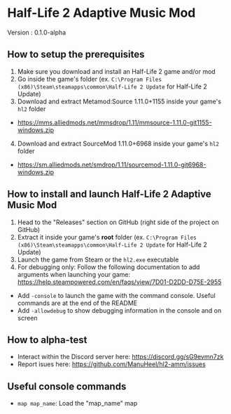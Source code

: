 # Half-Life 2 Adaptive Music Mod
Version : 0.1.0-alpha

## How to setup the prerequisites
1. Make sure you download and install an Half-Life 2 game and/or mod
2. Go inside the game's folder (ex. `C:\Program Files (x86)\Steam\steamapps\common\Half-Life 2 Update` for Half-Life 2 Update)
3. Download and extract Metamod:Source 1.11.0+1155 inside your game's `hl2` folder
- https://mms.alliedmods.net/mmsdrop/1.11/mmsource-1.11.0-git1155-windows.zip
4. Download and extract SourceMod 1.11.0+6968 inside your game's `hl2` folder
- https://sm.alliedmods.net/smdrop/1.11/sourcemod-1.11.0-git6968-windows.zip

## How to install and launch Half-Life 2 Adaptive Music Mod 
1. Head to the "Releases" section on GitHub (right side of the project on GitHub)
2. Extract it inside your game's **root** folder (ex. `C:\Program Files (x86)\Steam\steamapps\common\Half-Life 2 Update` for Half-Life 2 Update)
3. Launch the game from Steam or the `hl2.exe` executable
4. For debugging only: Follow the following documentation to add arguments when launching your game: https://help.steampowered.com/en/faqs/view/7D01-D2DD-D75E-2955
- Add `-console` to launch the game with the command console. Useful commands are at the end of the README
- Add `-allowdebug` to show debugging information in the console and on screen

## How to alpha-test
- Interact within the Discord server here: https://discord.gg/sG9evmn7zk
- Report isues here: https://github.com/ManuHeel/hl2-amm/issues

## Useful console commands
- `map map_name`: Load the "map_name" map
